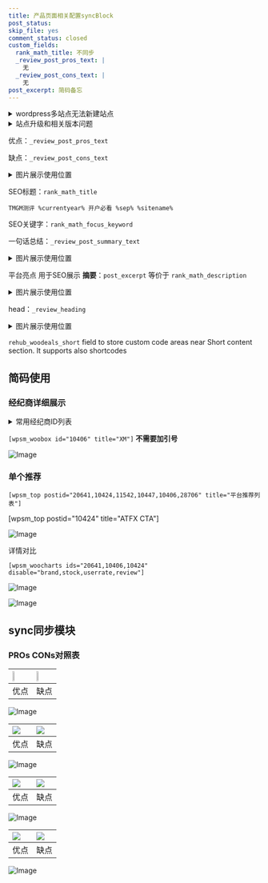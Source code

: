 ```yaml
---
title: 产品页面相关配置syncBlock
post_status: 
skip_file: yes
comment_status: closed
custom_fields:
  rank_math_title: 不同步
  _review_post_pros_text: |
    无
  _review_post_cons_text: |
    无
post_excerpt: 简码备忘
---
```

<details><summary>wordpress多站点无法新建站点</summary>

<li>和报错需要清理cookies一样的原因</li>
<li>wp-config.php里面<code>define( 'SUBDOMAIN_INSTALL', false );//子域名安装</code></li>
<li>新建子站点是用<code>define( 'SUBDOMAIN_INSTALL', true);//子域名安装</code> 完成以后，改成<code>false</code></li>
</details>

<details><summary>站点升级和相关版本问题</summary>

<p>wordpress：5.9.9
woocommerce：7.5.1
出现问题的地方：主题选项里面>><strong>Product layout >>compact style</strong></p>
<p>如何出现没有用过的字段 导致无法保存。先导出配置 然后进行修改，后面再次恢复即可。</p>
<p>出现部分字段无法显示时，需要返回默认布局后，对产品进行保存就好了。</p>
<p></p>
</details>

优点：`_review_post_pros_text`

缺点：`_review_post_cons_text`

<details><summary>图片展示使用位置</summary>

<img src="https://prod-files-secure.s3.us-west-2.amazonaws.com/39ed1227-6d7d-4570-be36-9ccd4a2c4241/f51d3d83-55d4-4bdf-9604-f37ec77ab556/Untitled.png?X-Amz-Algorithm=AWS4-HMAC-SHA256&X-Amz-Content-Sha256=UNSIGNED-PAYLOAD&X-Amz-Credential=ASIAZI2LB466WPKYHEOQ%2F20250522%2Fus-west-2%2Fs3%2Faws4_request&X-Amz-Date=20250522T105517Z&X-Amz-Expires=3600&X-Amz-Security-Token=IQoJb3JpZ2luX2VjEBsaCXVzLXdlc3QtMiJHMEUCIF9JKn%2Bsnqu2t%2FNBktSP%2BdXOsdzn%2FAWSrH6ACa34Ry5uAiEAo3v6xbpM%2BVeyiHHf8E9SnbNlLnr0BJDyC7uHc8tPfroqiAQI1P%2F%2F%2F%2F%2F%2F%2F%2F%2F%2FARAAGgw2Mzc0MjMxODM4MDUiDOAxclQ7b71O2jchrSrcA7z4UH1Rdcwog%2FhHC%2F6fUm4YSV7NgLFP9YKtI%2BHOT3lO7ofCp8sq%2BgrwjyueQ4XkjJzVWmuB%2BXyuWBMXfkIWDpH2UXv7wcNU9cHEt5D73Q%2FPBPgmX%2FhorNQBSLeZp42AyWFJQgSzj51MX5gH6DfZFXQ8Lup%2BB5cR5AHAVgfIhXa1bYuNEPRurE%2FLEN8%2Fia%2FsvNrrVEXE%2B3duYkmH0Y6mDLHURcAfJduMgjeQOianPKa0Rws0%2B5PWult%2BkxuSIqzeLy9LZDIR29BJRXGV4%2FXOczSivKNTcAFzc3LahicndNc8OZyanLH6IXUiFVMK3xWCaI%2FRy2jQEQxY10A7w9N8QqK3aAgeMSWLnjfgB5VWfUT8JOaCQnWFyzWGQ9p9UAotipzk%2FsgQ7sKPTOgjUTEmOofxjVjXnJkcnfXDoA9KbLFIr%2FvRrsIrIj%2F%2FH0RgO9%2Flqbyn8Zd1vyA%2FG0%2F3ZptxyAGHLuF8qtmUZI3MGr03qACHblbhpSPm5jgzAXMLBpx56VYlZF07ML6fPYN5ZCD7R1%2F6gAWf2mOgNhN66p3Qw32JmoNr7AxdmBdP0SsQzFLzvyxEJcIEId0mYA3Sg7QPfwH%2FAccPmlvz4kSGzuiLBORXCKWbIS743TVUCH6UMKj3u8EGOqUB1QmFELtBLUutirKbuRP5G4LKNyP%2F9Rdt7KL1hpKAmCvLMlWlsqajTNoxMrlLLUV%2Fm4Q7A3qPAJncGIPQ7JcqySWTjjzqabZUlAeWkdfetrQqAxgxahyUy3iK%2BgBUhSjYK1uk%2FG3T3UD9rSgqF8rK%2FaF5zpU1uPVcbC%2F4dawLDirejmTqO0hOTPjS6fN7JU%2F%2BWvp%2BPLLw7lTeg0ILZBYPT2QAbD69&X-Amz-Signature=96edefb1128d4aca81dbe1ce1cdedf38d8affb3e26a9b11f60eed9094f44cc33&X-Amz-SignedHeaders=host&x-id=GetObject" alt="Image">
</details>

SEO标题：`rank_math_title`

`TMGM测评 %currentyear% 开户必看 %sep% %sitename%`

SEO关键字：`rank_math_focus_keyword`

一句话总结：`_review_post_summary_text`

<details><summary>图片展示使用位置</summary>

<img src="https://prod-files-secure.s3.us-west-2.amazonaws.com/39ed1227-6d7d-4570-be36-9ccd4a2c4241/4b96a922-296c-4f4e-8630-d1c870cbce01/Untitled.png?X-Amz-Algorithm=AWS4-HMAC-SHA256&X-Amz-Content-Sha256=UNSIGNED-PAYLOAD&X-Amz-Credential=ASIAZI2LB4666KB4SA3V%2F20250522%2Fus-west-2%2Fs3%2Faws4_request&X-Amz-Date=20250522T105518Z&X-Amz-Expires=3600&X-Amz-Security-Token=IQoJb3JpZ2luX2VjEBsaCXVzLXdlc3QtMiJHMEUCIQDBVkZsGRH8xjv4s118m2hkiyXcmyY3ty7sIQPoKhr6wAIgFJ2tUGfamfxsyHdnp7DBbI1cToP15a8PYNpxpKcLrVQqiAQI0%2F%2F%2F%2F%2F%2F%2F%2F%2F%2F%2FARAAGgw2Mzc0MjMxODM4MDUiDEtvRRSIS1B2PAZ6pyrcA2Y6knLjyptfgLnGbfiGxn62X19TGeoYCQCtIyNAAUcYv4Tr2Yu1Gq8VRQDYYNJtPPoL7kSfZ%2FgRLke6YLNXDTBVKmsd43HVNfIVV6AaUKjmaheNbnh9Ca5DYCJ7IatvgY4I0o4lLdqEbzLcIcZcNMLxDh1KHXStQ3Dq4UgcmxTjQh00p8MSXLl%2B37R%2BCyhPohQVBDtVvvnbiLU%2F0otzyXmH7CnsVioU38HfDg%2FVk2XdqxD%2FRrGSfZWn8tYxTXw5B16Hs3YowDL2qwIvF%2B3%2BVoxrmyJ%2BQI5f53bsW6qsOugPYf%2FY%2Bzbm0al6jLhsJBqahgv1P%2BTUafU21DkCOp6C4Vbk7OMNmcgBWEuo1tM7ffSymDjGhPzN%2FO2z0wWTn4T4l5Wz%2BFF6Wg9adL8jmgjYEnOmqnfm0dQUxl0XUgjmk%2BHyTfh%2FfEbwT7vbQadxal8gGG6D7O8jFAZLFiR0HbRt%2BxCMdejKfaFRv88Fr8xfAakCxj3%2FNCFY7HmBGPMnunr8Ja%2F2H7ht7RtN6nBFqNkpFsQbj%2Frkn1NDAGV3IOisyQ9PRAOkD4P7%2FYzytuGkLoDSwsn%2BbsGlOnnM%2B3AKpxRBB8gOYqiWbLLvXBvCYvQACMxw1AKBnT7MFinmHdo%2FMLf3u8EGOqUB3AG3dzCvNmWTXsgRkmzZxHkouWoLc%2BVPpFWG3LZPcqLYLGKdGVRQJpuKWbYJu%2BWgJlG2E%2FlqjfKaZvzKzFgqg2beKi4lyULrA18R5ud6pGmiCp%2BoPlbMKR1EKp6bxORZv6ftGOTW2Ruu4P9y2B%2FIvZs4yYbQ87OKYVwGsBGmImrwsb8l7T8InrcI8f8dP4p6h1ncsedJcw97Db9y6dJ9KSipoh4w&X-Amz-Signature=4dab8e3dd79b9cda9bbe9bf50436047ea2142a8f4c4b2d48fc78dcf000c8cb94&X-Amz-SignedHeaders=host&x-id=GetObject" alt="Image">
</details>

平台亮点 用于SEO展示 **摘要**：`post_excerpt`  等价于 `rank_math_description`

<details><summary>图片展示使用位置</summary>

<img src="https://prod-files-secure.s3.us-west-2.amazonaws.com/39ed1227-6d7d-4570-be36-9ccd4a2c4241/1ee11f63-b60a-4dfe-a7a7-d58ff23b5d88/Untitled.png?X-Amz-Algorithm=AWS4-HMAC-SHA256&X-Amz-Content-Sha256=UNSIGNED-PAYLOAD&X-Amz-Credential=ASIAZI2LB466WHJ6X35C%2F20250522%2Fus-west-2%2Fs3%2Faws4_request&X-Amz-Date=20250522T105520Z&X-Amz-Expires=3600&X-Amz-Security-Token=IQoJb3JpZ2luX2VjEBsaCXVzLXdlc3QtMiJGMEQCIFddwtfL4rolFXPQ%2FnTiDF1p22rtXKjLbcnMxxghFEEGAiB62ZDAVwlZ8xkqZ%2BA07vIdRTuYCdfjnWHof58UUBowQiqIBAjU%2F%2F%2F%2F%2F%2F%2F%2F%2F%2F8BEAAaDDYzNzQyMzE4MzgwNSIM6W6LQHXUOE8EA5gvKtwDiC6rrE8i9bxSIztD2qYDvtEjPq9H07peUcj7hV76ykEkNc4V12gp7AQ%2FZ892%2BpVJUR4vflcp%2ByKSjPen74NTUhqQLJAtJ3lO5Y2yAF0O885mvfdlm758bAHObvldhsYzm53dXyQC8HbV%2FpUYBfFXohuE2mReRca6QLMhnY0%2BmjIvEMYYSt8l2d%2B0P198p0hkbsAxxPqZjarYVSUR%2BmPgIZLXgs%2FqVpg5a2gSR0URUwt3bM8E7NoyDEFgEIjKLzG1%2FCszcAASpyDGd%2BhO%2BgBoqtgxMmw6bWuk6MnqwilETuchE9B18pxzcPKMZfSHUPaqekUAUPfSGJ0cnXjNH52lyQ78tvPu9G0JU0tq%2BNubCwLYO5xPtQphbqaMZOXTQQjzh6gvMsu%2Bjzgpe4DYHD4AhhlsR0zSlzH6ngDoTqHp%2B2IaWeYxwp6nx7lgxzcJdJvzcWs7jysGDsaCdQicBOcRL7OE5BZVR7tKBf%2FY9k9ily0TiyIVMNQl0B4tdVhq8o4CbqrXTxzPKJqxYgrLk%2FnYXbjiR5i%2Bhh%2FbAYStGODK7vcwQzHXb0yOIctm%2F%2FWsmzVDgdENRL66QRGZwjq%2FbQolfTDWPYxdDmbKazwoN66NV5GO5icWh1rvC3QqGIkwt%2Fe7wQY6pgFVurRyMOVZOEjCiLmFhSysKtHaJOdbu5erUhCN8tlV9eB13t%2BZAfoMeQlBg6e8TWBosdX5Mbh6o8YUwo5GwsjO7E0l%2B8VTfoG2U9FFWs%2FpYYafhs9%2FhWqRS1EhKkEr2XgME0lRawuUSfs6jsgmmXr%2Bx7HvgOmjowEQHV2an3utybweLurgzvORC%2FTg9DBALehj5ZRNc7LDylR%2BN7yFc%2FtQF07pymxm&X-Amz-Signature=6c79a8c2e18b8a421b4f575d53e011b1906a7b013499350f42dcaf83b526f514&X-Amz-SignedHeaders=host&x-id=GetObject" alt="Image">
<img src="https://prod-files-secure.s3.us-west-2.amazonaws.com/39ed1227-6d7d-4570-be36-9ccd4a2c4241/ad4118b5-78d8-4fbe-801e-3b29b5d99c01/Untitled.png?X-Amz-Algorithm=AWS4-HMAC-SHA256&X-Amz-Content-Sha256=UNSIGNED-PAYLOAD&X-Amz-Credential=ASIAZI2LB466WHJ6X35C%2F20250522%2Fus-west-2%2Fs3%2Faws4_request&X-Amz-Date=20250522T105520Z&X-Amz-Expires=3600&X-Amz-Security-Token=IQoJb3JpZ2luX2VjEBsaCXVzLXdlc3QtMiJGMEQCIFddwtfL4rolFXPQ%2FnTiDF1p22rtXKjLbcnMxxghFEEGAiB62ZDAVwlZ8xkqZ%2BA07vIdRTuYCdfjnWHof58UUBowQiqIBAjU%2F%2F%2F%2F%2F%2F%2F%2F%2F%2F8BEAAaDDYzNzQyMzE4MzgwNSIM6W6LQHXUOE8EA5gvKtwDiC6rrE8i9bxSIztD2qYDvtEjPq9H07peUcj7hV76ykEkNc4V12gp7AQ%2FZ892%2BpVJUR4vflcp%2ByKSjPen74NTUhqQLJAtJ3lO5Y2yAF0O885mvfdlm758bAHObvldhsYzm53dXyQC8HbV%2FpUYBfFXohuE2mReRca6QLMhnY0%2BmjIvEMYYSt8l2d%2B0P198p0hkbsAxxPqZjarYVSUR%2BmPgIZLXgs%2FqVpg5a2gSR0URUwt3bM8E7NoyDEFgEIjKLzG1%2FCszcAASpyDGd%2BhO%2BgBoqtgxMmw6bWuk6MnqwilETuchE9B18pxzcPKMZfSHUPaqekUAUPfSGJ0cnXjNH52lyQ78tvPu9G0JU0tq%2BNubCwLYO5xPtQphbqaMZOXTQQjzh6gvMsu%2Bjzgpe4DYHD4AhhlsR0zSlzH6ngDoTqHp%2B2IaWeYxwp6nx7lgxzcJdJvzcWs7jysGDsaCdQicBOcRL7OE5BZVR7tKBf%2FY9k9ily0TiyIVMNQl0B4tdVhq8o4CbqrXTxzPKJqxYgrLk%2FnYXbjiR5i%2Bhh%2FbAYStGODK7vcwQzHXb0yOIctm%2F%2FWsmzVDgdENRL66QRGZwjq%2FbQolfTDWPYxdDmbKazwoN66NV5GO5icWh1rvC3QqGIkwt%2Fe7wQY6pgFVurRyMOVZOEjCiLmFhSysKtHaJOdbu5erUhCN8tlV9eB13t%2BZAfoMeQlBg6e8TWBosdX5Mbh6o8YUwo5GwsjO7E0l%2B8VTfoG2U9FFWs%2FpYYafhs9%2FhWqRS1EhKkEr2XgME0lRawuUSfs6jsgmmXr%2Bx7HvgOmjowEQHV2an3utybweLurgzvORC%2FTg9DBALehj5ZRNc7LDylR%2BN7yFc%2FtQF07pymxm&X-Amz-Signature=ae9b10589b161c29edbcce3858105bb53f75b349f7cae7c1339978f357fa7cb5&X-Amz-SignedHeaders=host&x-id=GetObject" alt="Image">
<img src="https://prod-files-secure.s3.us-west-2.amazonaws.com/39ed1227-6d7d-4570-be36-9ccd4a2c4241/a38cf7c9-a79c-4b64-9e94-13589fe0758b/Untitled.png?X-Amz-Algorithm=AWS4-HMAC-SHA256&X-Amz-Content-Sha256=UNSIGNED-PAYLOAD&X-Amz-Credential=ASIAZI2LB466WHJ6X35C%2F20250522%2Fus-west-2%2Fs3%2Faws4_request&X-Amz-Date=20250522T105520Z&X-Amz-Expires=3600&X-Amz-Security-Token=IQoJb3JpZ2luX2VjEBsaCXVzLXdlc3QtMiJGMEQCIFddwtfL4rolFXPQ%2FnTiDF1p22rtXKjLbcnMxxghFEEGAiB62ZDAVwlZ8xkqZ%2BA07vIdRTuYCdfjnWHof58UUBowQiqIBAjU%2F%2F%2F%2F%2F%2F%2F%2F%2F%2F8BEAAaDDYzNzQyMzE4MzgwNSIM6W6LQHXUOE8EA5gvKtwDiC6rrE8i9bxSIztD2qYDvtEjPq9H07peUcj7hV76ykEkNc4V12gp7AQ%2FZ892%2BpVJUR4vflcp%2ByKSjPen74NTUhqQLJAtJ3lO5Y2yAF0O885mvfdlm758bAHObvldhsYzm53dXyQC8HbV%2FpUYBfFXohuE2mReRca6QLMhnY0%2BmjIvEMYYSt8l2d%2B0P198p0hkbsAxxPqZjarYVSUR%2BmPgIZLXgs%2FqVpg5a2gSR0URUwt3bM8E7NoyDEFgEIjKLzG1%2FCszcAASpyDGd%2BhO%2BgBoqtgxMmw6bWuk6MnqwilETuchE9B18pxzcPKMZfSHUPaqekUAUPfSGJ0cnXjNH52lyQ78tvPu9G0JU0tq%2BNubCwLYO5xPtQphbqaMZOXTQQjzh6gvMsu%2Bjzgpe4DYHD4AhhlsR0zSlzH6ngDoTqHp%2B2IaWeYxwp6nx7lgxzcJdJvzcWs7jysGDsaCdQicBOcRL7OE5BZVR7tKBf%2FY9k9ily0TiyIVMNQl0B4tdVhq8o4CbqrXTxzPKJqxYgrLk%2FnYXbjiR5i%2Bhh%2FbAYStGODK7vcwQzHXb0yOIctm%2F%2FWsmzVDgdENRL66QRGZwjq%2FbQolfTDWPYxdDmbKazwoN66NV5GO5icWh1rvC3QqGIkwt%2Fe7wQY6pgFVurRyMOVZOEjCiLmFhSysKtHaJOdbu5erUhCN8tlV9eB13t%2BZAfoMeQlBg6e8TWBosdX5Mbh6o8YUwo5GwsjO7E0l%2B8VTfoG2U9FFWs%2FpYYafhs9%2FhWqRS1EhKkEr2XgME0lRawuUSfs6jsgmmXr%2Bx7HvgOmjowEQHV2an3utybweLurgzvORC%2FTg9DBALehj5ZRNc7LDylR%2BN7yFc%2FtQF07pymxm&X-Amz-Signature=984c9bf092a623289ab61d11328f07736f3bdfd2a5387b7f6293b2b7a7a7ea34&X-Amz-SignedHeaders=host&x-id=GetObject" alt="Image">
<img src="https://prod-files-secure.s3.us-west-2.amazonaws.com/39ed1227-6d7d-4570-be36-9ccd4a2c4241/7da6fc1e-d2ac-42ae-8c75-cb5749aa18f6/Untitled.png?X-Amz-Algorithm=AWS4-HMAC-SHA256&X-Amz-Content-Sha256=UNSIGNED-PAYLOAD&X-Amz-Credential=ASIAZI2LB466WHJ6X35C%2F20250522%2Fus-west-2%2Fs3%2Faws4_request&X-Amz-Date=20250522T105520Z&X-Amz-Expires=3600&X-Amz-Security-Token=IQoJb3JpZ2luX2VjEBsaCXVzLXdlc3QtMiJGMEQCIFddwtfL4rolFXPQ%2FnTiDF1p22rtXKjLbcnMxxghFEEGAiB62ZDAVwlZ8xkqZ%2BA07vIdRTuYCdfjnWHof58UUBowQiqIBAjU%2F%2F%2F%2F%2F%2F%2F%2F%2F%2F8BEAAaDDYzNzQyMzE4MzgwNSIM6W6LQHXUOE8EA5gvKtwDiC6rrE8i9bxSIztD2qYDvtEjPq9H07peUcj7hV76ykEkNc4V12gp7AQ%2FZ892%2BpVJUR4vflcp%2ByKSjPen74NTUhqQLJAtJ3lO5Y2yAF0O885mvfdlm758bAHObvldhsYzm53dXyQC8HbV%2FpUYBfFXohuE2mReRca6QLMhnY0%2BmjIvEMYYSt8l2d%2B0P198p0hkbsAxxPqZjarYVSUR%2BmPgIZLXgs%2FqVpg5a2gSR0URUwt3bM8E7NoyDEFgEIjKLzG1%2FCszcAASpyDGd%2BhO%2BgBoqtgxMmw6bWuk6MnqwilETuchE9B18pxzcPKMZfSHUPaqekUAUPfSGJ0cnXjNH52lyQ78tvPu9G0JU0tq%2BNubCwLYO5xPtQphbqaMZOXTQQjzh6gvMsu%2Bjzgpe4DYHD4AhhlsR0zSlzH6ngDoTqHp%2B2IaWeYxwp6nx7lgxzcJdJvzcWs7jysGDsaCdQicBOcRL7OE5BZVR7tKBf%2FY9k9ily0TiyIVMNQl0B4tdVhq8o4CbqrXTxzPKJqxYgrLk%2FnYXbjiR5i%2Bhh%2FbAYStGODK7vcwQzHXb0yOIctm%2F%2FWsmzVDgdENRL66QRGZwjq%2FbQolfTDWPYxdDmbKazwoN66NV5GO5icWh1rvC3QqGIkwt%2Fe7wQY6pgFVurRyMOVZOEjCiLmFhSysKtHaJOdbu5erUhCN8tlV9eB13t%2BZAfoMeQlBg6e8TWBosdX5Mbh6o8YUwo5GwsjO7E0l%2B8VTfoG2U9FFWs%2FpYYafhs9%2FhWqRS1EhKkEr2XgME0lRawuUSfs6jsgmmXr%2Bx7HvgOmjowEQHV2an3utybweLurgzvORC%2FTg9DBALehj5ZRNc7LDylR%2BN7yFc%2FtQF07pymxm&X-Amz-Signature=45fa7c2336aa372b56a6d41164861dd971c4a2089fa40ad88e3b9eed6d29aff5&X-Amz-SignedHeaders=host&x-id=GetObject" alt="Image">
<img src="https://prod-files-secure.s3.us-west-2.amazonaws.com/39ed1227-6d7d-4570-be36-9ccd4a2c4241/7e97f40a-eaee-47f5-b2f9-475f96808fa7/Untitled.png?X-Amz-Algorithm=AWS4-HMAC-SHA256&X-Amz-Content-Sha256=UNSIGNED-PAYLOAD&X-Amz-Credential=ASIAZI2LB466WHJ6X35C%2F20250522%2Fus-west-2%2Fs3%2Faws4_request&X-Amz-Date=20250522T105520Z&X-Amz-Expires=3600&X-Amz-Security-Token=IQoJb3JpZ2luX2VjEBsaCXVzLXdlc3QtMiJGMEQCIFddwtfL4rolFXPQ%2FnTiDF1p22rtXKjLbcnMxxghFEEGAiB62ZDAVwlZ8xkqZ%2BA07vIdRTuYCdfjnWHof58UUBowQiqIBAjU%2F%2F%2F%2F%2F%2F%2F%2F%2F%2F8BEAAaDDYzNzQyMzE4MzgwNSIM6W6LQHXUOE8EA5gvKtwDiC6rrE8i9bxSIztD2qYDvtEjPq9H07peUcj7hV76ykEkNc4V12gp7AQ%2FZ892%2BpVJUR4vflcp%2ByKSjPen74NTUhqQLJAtJ3lO5Y2yAF0O885mvfdlm758bAHObvldhsYzm53dXyQC8HbV%2FpUYBfFXohuE2mReRca6QLMhnY0%2BmjIvEMYYSt8l2d%2B0P198p0hkbsAxxPqZjarYVSUR%2BmPgIZLXgs%2FqVpg5a2gSR0URUwt3bM8E7NoyDEFgEIjKLzG1%2FCszcAASpyDGd%2BhO%2BgBoqtgxMmw6bWuk6MnqwilETuchE9B18pxzcPKMZfSHUPaqekUAUPfSGJ0cnXjNH52lyQ78tvPu9G0JU0tq%2BNubCwLYO5xPtQphbqaMZOXTQQjzh6gvMsu%2Bjzgpe4DYHD4AhhlsR0zSlzH6ngDoTqHp%2B2IaWeYxwp6nx7lgxzcJdJvzcWs7jysGDsaCdQicBOcRL7OE5BZVR7tKBf%2FY9k9ily0TiyIVMNQl0B4tdVhq8o4CbqrXTxzPKJqxYgrLk%2FnYXbjiR5i%2Bhh%2FbAYStGODK7vcwQzHXb0yOIctm%2F%2FWsmzVDgdENRL66QRGZwjq%2FbQolfTDWPYxdDmbKazwoN66NV5GO5icWh1rvC3QqGIkwt%2Fe7wQY6pgFVurRyMOVZOEjCiLmFhSysKtHaJOdbu5erUhCN8tlV9eB13t%2BZAfoMeQlBg6e8TWBosdX5Mbh6o8YUwo5GwsjO7E0l%2B8VTfoG2U9FFWs%2FpYYafhs9%2FhWqRS1EhKkEr2XgME0lRawuUSfs6jsgmmXr%2Bx7HvgOmjowEQHV2an3utybweLurgzvORC%2FTg9DBALehj5ZRNc7LDylR%2BN7yFc%2FtQF07pymxm&X-Amz-Signature=748664173d95619fd9f0866346812bafdaf6f483b15d763f264fb17c6ebb3f0b&X-Amz-SignedHeaders=host&x-id=GetObject" alt="Image">
</details>

head：`_review_heading`

<details><summary>图片展示使用位置</summary>

<img src="https://prod-files-secure.s3.us-west-2.amazonaws.com/39ed1227-6d7d-4570-be36-9ccd4a2c4241/3a4650ad-9887-415c-889a-edd51fa54f27/Untitled.png?X-Amz-Algorithm=AWS4-HMAC-SHA256&X-Amz-Content-Sha256=UNSIGNED-PAYLOAD&X-Amz-Credential=ASIAZI2LB466XEVYSEI5%2F20250522%2Fus-west-2%2Fs3%2Faws4_request&X-Amz-Date=20250522T105520Z&X-Amz-Expires=3600&X-Amz-Security-Token=IQoJb3JpZ2luX2VjEBsaCXVzLXdlc3QtMiJIMEYCIQCtId1iLV9zedtZFKwvWqwX6dcWcurkLChBFnv%2BIe2WBQIhAMz9ClVIMgeyVhQO9XkdgB8D2h%2BkoBqfA2wImeyYFXuLKogECNT%2F%2F%2F%2F%2F%2F%2F%2F%2F%2FwEQABoMNjM3NDIzMTgzODA1IgxZac5mXMy8PXBBVCcq3APQrtjkB5Q%2Fd78%2Fc7QY0GiqDiGcRNAAhR1xPPkEjsWoPSczyPGbTezsHp7g8IlZTWkIK6XiwAw2cOxUxSfSV0zTZj3BVyVPFBwi3OmkF1lESgr3BALrwwB%2FBKxwQOqUo58fbsZOfnaBcGf8yJA1SyDNB2lgleA%2BdFOXqte51%2FwZ8KTYrtTER%2BpbBK2%2BFAJTvvvzIfCNsH9UeLjTWM8CIznCGJRH%2FmsuQormoZojmgJ3BO59qg1gZfbOlPZFP1WqrSfdY8ueV2s7wkCgo3PSLtjMnMt%2BZ76Fu6X2T%2FvdudhVyx%2BnGtL4u%2BqsLlcRce815AoJS6dAPAaJwiC4Oyz%2BIME9gfVADjEH7ethB1Rw%2FWLvpnYf6SbMnuXZwTLtu33DtLX%2BUWYO11S3dDW9oD3%2FvRVve2o9RiPtRek%2FQt3qFKKtHvCpPortBzLIsaL6Pra%2BwSwVI2GSY78eHudQSFHd9Ei1icrIlfS20eq046H9PA%2FgH8UMQPpi5DfT8OdE1pPEy5QPz5JdBLqkDsjfGL%2BihGNSqLtjOKoY0LN85jCCMu9%2BR2iAvypNxHkrkLwgaeIa6nx3AXaG%2Ff%2Ffw8vj2KN9YHsCQjW9Wt3MjLw%2F9lS7qLvstlwFsKWA5kuQxBXHxDCe97vBBjqkAbw6iVm6q6iJhrAQlGg3sPxtyOdMIYvX0EIWPujFCi8lketbulgqRxu9yHByjvSGuc3xkY12hbD%2FvJsC9p37Rsj240l3PZ47oKbkvEADx3cAQCNi6OZKShoa6ONUYGAJyfIF7exgJ0XKVBULtFSdtN5Rgm87dLLBdZRKMmOXmH2WVDNZOkOB9UlNbBdJLoGgkbv1JXr1%2BhejkrRvzPVgNSlbei43&X-Amz-Signature=018295147b8141ec368055e2748dc21207246872e9dbb4820753639cc94f6cd4&X-Amz-SignedHeaders=host&x-id=GetObject" alt="Image">
</details>

`rehub_woodeals_short`	field to store custom code areas near Short content section. It supports also shortcodes



## 简码使用

### 经纪商详细展示

<details><summary>常用经纪商ID列表</summary>

<pre><code class="php">嘉盛 ===> 20641  [wpsm_woobox id="20641" title="嘉盛"]
易信easymarkets ===> 11542  [wpsm_woobox id="11542" title="易信easymarkets"]
ATFX外汇 ===> 10424  [wpsm_woobox id="10424" title="ATFX"]
XM ===> 10406  [wpsm_woobox id="10406" title="XM"]
TMGM ===> 29622  [wpsm_woobox id="29622" title="TMGM"]
HYCM ===> 10447  [wpsm_woobox id="10447" title="HYCM"]
fpmarkets澳福外汇 ===> 20639  [wpsm_woobox id="20639" title="fpmarkets澳福外汇"]</code></pre>
</details>

`[wpsm_woobox id="10406" title="XM"]` **不需要加引号**

![Image](https://prod-files-secure.s3.us-west-2.amazonaws.com/39ed1227-6d7d-4570-be36-9ccd4a2c4241/4f898f9d-0fa7-4e43-acd3-ac6bc7be575a/Untitled.png?X-Amz-Algorithm=AWS4-HMAC-SHA256&X-Amz-Content-Sha256=UNSIGNED-PAYLOAD&X-Amz-Credential=ASIAZI2LB4666YWBFVMU%2F20250522%2Fus-west-2%2Fs3%2Faws4_request&X-Amz-Date=20250522T105515Z&X-Amz-Expires=3600&X-Amz-Security-Token=IQoJb3JpZ2luX2VjEBsaCXVzLXdlc3QtMiJGMEQCIHXLwDB9dqaRk5hO1wbpdiUjbQw5OJMyoY%2FPZkS8F4I9AiAmDOIc609M8uaXdUz1tEcET7fvEo2s4Ih%2BFPaNGMlDliqIBAjU%2F%2F%2F%2F%2F%2F%2F%2F%2F%2F8BEAAaDDYzNzQyMzE4MzgwNSIMMW0T8Npkv%2BwGu%2BXHKtwD3Dl9ya%2BOAmmCwI8yPgX2KUJzh%2FBJpp7RdHGgr8B5ZMVxq2Lt00fNaS4ZPByx5vcROoTBCiRxjoWGLnjfQRTKAZwb8tg69bUQUW8%2Bi7x%2FfVuqbsLQnf6qX7HsLKE%2BoULnAusRNCYYCVO0c8J2mcMgpVQmGINXDltvrm7eQgy1Ou%2BcK7pNbdZXP6giY1aSazdgOYTf73ZCKBAZjKclznIOn0iGwm4FdYmUgwu75U28L%2BWT3sER4s5H6IWPHOsoAX%2BybE6MWV7L2%2Ft57Ygr%2Bm91xvmWjTTAQZUjo8uEI3XctsaDWmoB2ZVq8wt5yUzQshdM2EfCB5qQPY8miwuJeW%2Bih7kiAhDluJ%2BaLxByz2fMZ0hVebhoJUgnyQWwd1uHFkmVB0gZyngeGfVAR9A28fAzhUaf%2FxaIPYVc%2B2s3G2BasBHJ0FyxKoXZdQ9G5WmrACew8e66%2Bezt3CCx2BfTFnmTsyOPN3GBXogBb70M9dJt5F%2B9pSVX0z9KMASd77d1NQ2FOo93c8mtKFwA1wRTtPUxrOVtLswhbjRXV2A1wzaT9EAzYORJFYWcEYbE7h%2BkTKGE7UWhUBWMR464vkmOMiHTgQNe5KPr86PMnNA9yq8%2FhpxVuyMdzMBTz2nt0egwo%2Fe7wQY6pgHKHx83jn15gn0DkblJObI%2BftOtC%2FJmM9okm%2FR7kE%2Fm2sdCWVMYGIIvv9j6%2BRqNs1wFbgMaGMrsleQgqWJclV1sKIrltU3ZsXbUyFPeXs1W30lpIEsMrkQy4aToFZCydECvr52dsldwJbtDFJq3B5LH97SnWArV3Tny8mQ7qcAMkCPa0kVYY6Sw2hq1VGMboaG%2B%2FVNe%2BZFy6fVcCBUdXFdHRypZPqs9&X-Amz-Signature=c872721a2d3b8bfbbba2767b091c7ec110e993b104b27695930071faae595c2d&X-Amz-SignedHeaders=host&x-id=GetObject)

### 单个推荐
`[wpsm_top postid="20641,10424,11542,10447,10406,28706" title="平台推荐列表"]`

[wpsm_top postid="10424" title="ATFX CTA"]

![Image](https://prod-files-secure.s3.us-west-2.amazonaws.com/39ed1227-6d7d-4570-be36-9ccd4a2c4241/5ac620dc-51a8-48b6-b55d-91f47299193c/Untitled.png?X-Amz-Algorithm=AWS4-HMAC-SHA256&X-Amz-Content-Sha256=UNSIGNED-PAYLOAD&X-Amz-Credential=ASIAZI2LB4666YWBFVMU%2F20250522%2Fus-west-2%2Fs3%2Faws4_request&X-Amz-Date=20250522T105515Z&X-Amz-Expires=3600&X-Amz-Security-Token=IQoJb3JpZ2luX2VjEBsaCXVzLXdlc3QtMiJGMEQCIHXLwDB9dqaRk5hO1wbpdiUjbQw5OJMyoY%2FPZkS8F4I9AiAmDOIc609M8uaXdUz1tEcET7fvEo2s4Ih%2BFPaNGMlDliqIBAjU%2F%2F%2F%2F%2F%2F%2F%2F%2F%2F8BEAAaDDYzNzQyMzE4MzgwNSIMMW0T8Npkv%2BwGu%2BXHKtwD3Dl9ya%2BOAmmCwI8yPgX2KUJzh%2FBJpp7RdHGgr8B5ZMVxq2Lt00fNaS4ZPByx5vcROoTBCiRxjoWGLnjfQRTKAZwb8tg69bUQUW8%2Bi7x%2FfVuqbsLQnf6qX7HsLKE%2BoULnAusRNCYYCVO0c8J2mcMgpVQmGINXDltvrm7eQgy1Ou%2BcK7pNbdZXP6giY1aSazdgOYTf73ZCKBAZjKclznIOn0iGwm4FdYmUgwu75U28L%2BWT3sER4s5H6IWPHOsoAX%2BybE6MWV7L2%2Ft57Ygr%2Bm91xvmWjTTAQZUjo8uEI3XctsaDWmoB2ZVq8wt5yUzQshdM2EfCB5qQPY8miwuJeW%2Bih7kiAhDluJ%2BaLxByz2fMZ0hVebhoJUgnyQWwd1uHFkmVB0gZyngeGfVAR9A28fAzhUaf%2FxaIPYVc%2B2s3G2BasBHJ0FyxKoXZdQ9G5WmrACew8e66%2Bezt3CCx2BfTFnmTsyOPN3GBXogBb70M9dJt5F%2B9pSVX0z9KMASd77d1NQ2FOo93c8mtKFwA1wRTtPUxrOVtLswhbjRXV2A1wzaT9EAzYORJFYWcEYbE7h%2BkTKGE7UWhUBWMR464vkmOMiHTgQNe5KPr86PMnNA9yq8%2FhpxVuyMdzMBTz2nt0egwo%2Fe7wQY6pgHKHx83jn15gn0DkblJObI%2BftOtC%2FJmM9okm%2FR7kE%2Fm2sdCWVMYGIIvv9j6%2BRqNs1wFbgMaGMrsleQgqWJclV1sKIrltU3ZsXbUyFPeXs1W30lpIEsMrkQy4aToFZCydECvr52dsldwJbtDFJq3B5LH97SnWArV3Tny8mQ7qcAMkCPa0kVYY6Sw2hq1VGMboaG%2B%2FVNe%2BZFy6fVcCBUdXFdHRypZPqs9&X-Amz-Signature=2f26d39c0ab47aaec6bff3efaeb18de0fa1919d2b7b09cbe0dc6caeea1cde542&X-Amz-SignedHeaders=host&x-id=GetObject)

详情对比

`[wpsm_woocharts ids="20641,10406,10424" disable="brand,stock,userrate,review"]`

![Image](https://prod-files-secure.s3.us-west-2.amazonaws.com/39ed1227-6d7d-4570-be36-9ccd4a2c4241/bf3ba45f-b9f3-4295-8aef-b4a495fd25f4/Untitled.png?X-Amz-Algorithm=AWS4-HMAC-SHA256&X-Amz-Content-Sha256=UNSIGNED-PAYLOAD&X-Amz-Credential=ASIAZI2LB4666YWBFVMU%2F20250522%2Fus-west-2%2Fs3%2Faws4_request&X-Amz-Date=20250522T105515Z&X-Amz-Expires=3600&X-Amz-Security-Token=IQoJb3JpZ2luX2VjEBsaCXVzLXdlc3QtMiJGMEQCIHXLwDB9dqaRk5hO1wbpdiUjbQw5OJMyoY%2FPZkS8F4I9AiAmDOIc609M8uaXdUz1tEcET7fvEo2s4Ih%2BFPaNGMlDliqIBAjU%2F%2F%2F%2F%2F%2F%2F%2F%2F%2F8BEAAaDDYzNzQyMzE4MzgwNSIMMW0T8Npkv%2BwGu%2BXHKtwD3Dl9ya%2BOAmmCwI8yPgX2KUJzh%2FBJpp7RdHGgr8B5ZMVxq2Lt00fNaS4ZPByx5vcROoTBCiRxjoWGLnjfQRTKAZwb8tg69bUQUW8%2Bi7x%2FfVuqbsLQnf6qX7HsLKE%2BoULnAusRNCYYCVO0c8J2mcMgpVQmGINXDltvrm7eQgy1Ou%2BcK7pNbdZXP6giY1aSazdgOYTf73ZCKBAZjKclznIOn0iGwm4FdYmUgwu75U28L%2BWT3sER4s5H6IWPHOsoAX%2BybE6MWV7L2%2Ft57Ygr%2Bm91xvmWjTTAQZUjo8uEI3XctsaDWmoB2ZVq8wt5yUzQshdM2EfCB5qQPY8miwuJeW%2Bih7kiAhDluJ%2BaLxByz2fMZ0hVebhoJUgnyQWwd1uHFkmVB0gZyngeGfVAR9A28fAzhUaf%2FxaIPYVc%2B2s3G2BasBHJ0FyxKoXZdQ9G5WmrACew8e66%2Bezt3CCx2BfTFnmTsyOPN3GBXogBb70M9dJt5F%2B9pSVX0z9KMASd77d1NQ2FOo93c8mtKFwA1wRTtPUxrOVtLswhbjRXV2A1wzaT9EAzYORJFYWcEYbE7h%2BkTKGE7UWhUBWMR464vkmOMiHTgQNe5KPr86PMnNA9yq8%2FhpxVuyMdzMBTz2nt0egwo%2Fe7wQY6pgHKHx83jn15gn0DkblJObI%2BftOtC%2FJmM9okm%2FR7kE%2Fm2sdCWVMYGIIvv9j6%2BRqNs1wFbgMaGMrsleQgqWJclV1sKIrltU3ZsXbUyFPeXs1W30lpIEsMrkQy4aToFZCydECvr52dsldwJbtDFJq3B5LH97SnWArV3Tny8mQ7qcAMkCPa0kVYY6Sw2hq1VGMboaG%2B%2FVNe%2BZFy6fVcCBUdXFdHRypZPqs9&X-Amz-Signature=fdfdbf9abfc54c818d61e1f72bc0cb78420eb10228f66603e9f0dd5d4080eecc&X-Amz-SignedHeaders=host&x-id=GetObject)

![Image](https://prod-files-secure.s3.us-west-2.amazonaws.com/39ed1227-6d7d-4570-be36-9ccd4a2c4241/30bc56ef-f383-4b48-9768-2ebc9e436ec0/Untitled.png?X-Amz-Algorithm=AWS4-HMAC-SHA256&X-Amz-Content-Sha256=UNSIGNED-PAYLOAD&X-Amz-Credential=ASIAZI2LB4666YWBFVMU%2F20250522%2Fus-west-2%2Fs3%2Faws4_request&X-Amz-Date=20250522T105515Z&X-Amz-Expires=3600&X-Amz-Security-Token=IQoJb3JpZ2luX2VjEBsaCXVzLXdlc3QtMiJGMEQCIHXLwDB9dqaRk5hO1wbpdiUjbQw5OJMyoY%2FPZkS8F4I9AiAmDOIc609M8uaXdUz1tEcET7fvEo2s4Ih%2BFPaNGMlDliqIBAjU%2F%2F%2F%2F%2F%2F%2F%2F%2F%2F8BEAAaDDYzNzQyMzE4MzgwNSIMMW0T8Npkv%2BwGu%2BXHKtwD3Dl9ya%2BOAmmCwI8yPgX2KUJzh%2FBJpp7RdHGgr8B5ZMVxq2Lt00fNaS4ZPByx5vcROoTBCiRxjoWGLnjfQRTKAZwb8tg69bUQUW8%2Bi7x%2FfVuqbsLQnf6qX7HsLKE%2BoULnAusRNCYYCVO0c8J2mcMgpVQmGINXDltvrm7eQgy1Ou%2BcK7pNbdZXP6giY1aSazdgOYTf73ZCKBAZjKclznIOn0iGwm4FdYmUgwu75U28L%2BWT3sER4s5H6IWPHOsoAX%2BybE6MWV7L2%2Ft57Ygr%2Bm91xvmWjTTAQZUjo8uEI3XctsaDWmoB2ZVq8wt5yUzQshdM2EfCB5qQPY8miwuJeW%2Bih7kiAhDluJ%2BaLxByz2fMZ0hVebhoJUgnyQWwd1uHFkmVB0gZyngeGfVAR9A28fAzhUaf%2FxaIPYVc%2B2s3G2BasBHJ0FyxKoXZdQ9G5WmrACew8e66%2Bezt3CCx2BfTFnmTsyOPN3GBXogBb70M9dJt5F%2B9pSVX0z9KMASd77d1NQ2FOo93c8mtKFwA1wRTtPUxrOVtLswhbjRXV2A1wzaT9EAzYORJFYWcEYbE7h%2BkTKGE7UWhUBWMR464vkmOMiHTgQNe5KPr86PMnNA9yq8%2FhpxVuyMdzMBTz2nt0egwo%2Fe7wQY6pgHKHx83jn15gn0DkblJObI%2BftOtC%2FJmM9okm%2FR7kE%2Fm2sdCWVMYGIIvv9j6%2BRqNs1wFbgMaGMrsleQgqWJclV1sKIrltU3ZsXbUyFPeXs1W30lpIEsMrkQy4aToFZCydECvr52dsldwJbtDFJq3B5LH97SnWArV3Tny8mQ7qcAMkCPa0kVYY6Sw2hq1VGMboaG%2B%2FVNe%2BZFy6fVcCBUdXFdHRypZPqs9&X-Amz-Signature=161a3b193471937f4a4ef72c26962f14a473596c667332f06ad09998435afa58&X-Amz-SignedHeaders=host&x-id=GetObject)

## sync同步模块

### PROs CONs对照表

| <img src="https://cdn.ifttt.fun/gh/jarlin8/OSS@main/icons/customize/pros.svg" height="auto" width="37.3%"> | <img src="https://cdn.ifttt.fun/gh/jarlin8/OSS@main/icons/customize/cons.svg" height="auto" width="28.8%"> |
| :--- | :--- |
| 优点 | 缺点 |

![Image](https://prod-files-secure.s3.us-west-2.amazonaws.com/39ed1227-6d7d-4570-be36-9ccd4a2c4241/8742b755-dfb5-4004-9a5f-d6e561664bd8/Untitled.png?X-Amz-Algorithm=AWS4-HMAC-SHA256&X-Amz-Content-Sha256=UNSIGNED-PAYLOAD&X-Amz-Credential=ASIAZI2LB4666YWBFVMU%2F20250522%2Fus-west-2%2Fs3%2Faws4_request&X-Amz-Date=20250522T105515Z&X-Amz-Expires=3600&X-Amz-Security-Token=IQoJb3JpZ2luX2VjEBsaCXVzLXdlc3QtMiJGMEQCIHXLwDB9dqaRk5hO1wbpdiUjbQw5OJMyoY%2FPZkS8F4I9AiAmDOIc609M8uaXdUz1tEcET7fvEo2s4Ih%2BFPaNGMlDliqIBAjU%2F%2F%2F%2F%2F%2F%2F%2F%2F%2F8BEAAaDDYzNzQyMzE4MzgwNSIMMW0T8Npkv%2BwGu%2BXHKtwD3Dl9ya%2BOAmmCwI8yPgX2KUJzh%2FBJpp7RdHGgr8B5ZMVxq2Lt00fNaS4ZPByx5vcROoTBCiRxjoWGLnjfQRTKAZwb8tg69bUQUW8%2Bi7x%2FfVuqbsLQnf6qX7HsLKE%2BoULnAusRNCYYCVO0c8J2mcMgpVQmGINXDltvrm7eQgy1Ou%2BcK7pNbdZXP6giY1aSazdgOYTf73ZCKBAZjKclznIOn0iGwm4FdYmUgwu75U28L%2BWT3sER4s5H6IWPHOsoAX%2BybE6MWV7L2%2Ft57Ygr%2Bm91xvmWjTTAQZUjo8uEI3XctsaDWmoB2ZVq8wt5yUzQshdM2EfCB5qQPY8miwuJeW%2Bih7kiAhDluJ%2BaLxByz2fMZ0hVebhoJUgnyQWwd1uHFkmVB0gZyngeGfVAR9A28fAzhUaf%2FxaIPYVc%2B2s3G2BasBHJ0FyxKoXZdQ9G5WmrACew8e66%2Bezt3CCx2BfTFnmTsyOPN3GBXogBb70M9dJt5F%2B9pSVX0z9KMASd77d1NQ2FOo93c8mtKFwA1wRTtPUxrOVtLswhbjRXV2A1wzaT9EAzYORJFYWcEYbE7h%2BkTKGE7UWhUBWMR464vkmOMiHTgQNe5KPr86PMnNA9yq8%2FhpxVuyMdzMBTz2nt0egwo%2Fe7wQY6pgHKHx83jn15gn0DkblJObI%2BftOtC%2FJmM9okm%2FR7kE%2Fm2sdCWVMYGIIvv9j6%2BRqNs1wFbgMaGMrsleQgqWJclV1sKIrltU3ZsXbUyFPeXs1W30lpIEsMrkQy4aToFZCydECvr52dsldwJbtDFJq3B5LH97SnWArV3Tny8mQ7qcAMkCPa0kVYY6Sw2hq1VGMboaG%2B%2FVNe%2BZFy6fVcCBUdXFdHRypZPqs9&X-Amz-Signature=7e2336c89f1795c5dcdde1c55f475878984bb11debf2c2b21d91f90eae0725de&X-Amz-SignedHeaders=host&x-id=GetObject)

| <img src="https://cdn.ifttt.fun/gh/jarlin8/OSS@main/icons/customize/pros1.svg" height="auto"> | <img src="https://cdn.ifttt.fun/gh/jarlin8/OSS@main/icons/customize/cons1.svg" height="auto"> |
| :--- | :--- |
| 优点 | 缺点 |

![Image](https://prod-files-secure.s3.us-west-2.amazonaws.com/39ed1227-6d7d-4570-be36-9ccd4a2c4241/806358f8-c9c4-4e17-bb35-c6c76a5397a5/Untitled.png?X-Amz-Algorithm=AWS4-HMAC-SHA256&X-Amz-Content-Sha256=UNSIGNED-PAYLOAD&X-Amz-Credential=ASIAZI2LB4666YWBFVMU%2F20250522%2Fus-west-2%2Fs3%2Faws4_request&X-Amz-Date=20250522T105515Z&X-Amz-Expires=3600&X-Amz-Security-Token=IQoJb3JpZ2luX2VjEBsaCXVzLXdlc3QtMiJGMEQCIHXLwDB9dqaRk5hO1wbpdiUjbQw5OJMyoY%2FPZkS8F4I9AiAmDOIc609M8uaXdUz1tEcET7fvEo2s4Ih%2BFPaNGMlDliqIBAjU%2F%2F%2F%2F%2F%2F%2F%2F%2F%2F8BEAAaDDYzNzQyMzE4MzgwNSIMMW0T8Npkv%2BwGu%2BXHKtwD3Dl9ya%2BOAmmCwI8yPgX2KUJzh%2FBJpp7RdHGgr8B5ZMVxq2Lt00fNaS4ZPByx5vcROoTBCiRxjoWGLnjfQRTKAZwb8tg69bUQUW8%2Bi7x%2FfVuqbsLQnf6qX7HsLKE%2BoULnAusRNCYYCVO0c8J2mcMgpVQmGINXDltvrm7eQgy1Ou%2BcK7pNbdZXP6giY1aSazdgOYTf73ZCKBAZjKclznIOn0iGwm4FdYmUgwu75U28L%2BWT3sER4s5H6IWPHOsoAX%2BybE6MWV7L2%2Ft57Ygr%2Bm91xvmWjTTAQZUjo8uEI3XctsaDWmoB2ZVq8wt5yUzQshdM2EfCB5qQPY8miwuJeW%2Bih7kiAhDluJ%2BaLxByz2fMZ0hVebhoJUgnyQWwd1uHFkmVB0gZyngeGfVAR9A28fAzhUaf%2FxaIPYVc%2B2s3G2BasBHJ0FyxKoXZdQ9G5WmrACew8e66%2Bezt3CCx2BfTFnmTsyOPN3GBXogBb70M9dJt5F%2B9pSVX0z9KMASd77d1NQ2FOo93c8mtKFwA1wRTtPUxrOVtLswhbjRXV2A1wzaT9EAzYORJFYWcEYbE7h%2BkTKGE7UWhUBWMR464vkmOMiHTgQNe5KPr86PMnNA9yq8%2FhpxVuyMdzMBTz2nt0egwo%2Fe7wQY6pgHKHx83jn15gn0DkblJObI%2BftOtC%2FJmM9okm%2FR7kE%2Fm2sdCWVMYGIIvv9j6%2BRqNs1wFbgMaGMrsleQgqWJclV1sKIrltU3ZsXbUyFPeXs1W30lpIEsMrkQy4aToFZCydECvr52dsldwJbtDFJq3B5LH97SnWArV3Tny8mQ7qcAMkCPa0kVYY6Sw2hq1VGMboaG%2B%2FVNe%2BZFy6fVcCBUdXFdHRypZPqs9&X-Amz-Signature=6cf32030268fc608747aaf440da17df0ae71bd8c68e337d9fff721a5623e4e73&X-Amz-SignedHeaders=host&x-id=GetObject)

| <img src="https://cdn.ifttt.fun/gh/jarlin8/OSS@main/icons/customize/pros2.svg" height="auto"> | <img src="https://cdn.ifttt.fun/gh/jarlin8/OSS@main/icons/customize/cons2.svg" height="auto"> |
| :--- | :--- |
| 优点 | 缺点 |

![Image](https://prod-files-secure.s3.us-west-2.amazonaws.com/39ed1227-6d7d-4570-be36-9ccd4a2c4241/a9245ec9-70dd-4005-b534-0d54315fc5f3/Untitled.png?X-Amz-Algorithm=AWS4-HMAC-SHA256&X-Amz-Content-Sha256=UNSIGNED-PAYLOAD&X-Amz-Credential=ASIAZI2LB4666YWBFVMU%2F20250522%2Fus-west-2%2Fs3%2Faws4_request&X-Amz-Date=20250522T105515Z&X-Amz-Expires=3600&X-Amz-Security-Token=IQoJb3JpZ2luX2VjEBsaCXVzLXdlc3QtMiJGMEQCIHXLwDB9dqaRk5hO1wbpdiUjbQw5OJMyoY%2FPZkS8F4I9AiAmDOIc609M8uaXdUz1tEcET7fvEo2s4Ih%2BFPaNGMlDliqIBAjU%2F%2F%2F%2F%2F%2F%2F%2F%2F%2F8BEAAaDDYzNzQyMzE4MzgwNSIMMW0T8Npkv%2BwGu%2BXHKtwD3Dl9ya%2BOAmmCwI8yPgX2KUJzh%2FBJpp7RdHGgr8B5ZMVxq2Lt00fNaS4ZPByx5vcROoTBCiRxjoWGLnjfQRTKAZwb8tg69bUQUW8%2Bi7x%2FfVuqbsLQnf6qX7HsLKE%2BoULnAusRNCYYCVO0c8J2mcMgpVQmGINXDltvrm7eQgy1Ou%2BcK7pNbdZXP6giY1aSazdgOYTf73ZCKBAZjKclznIOn0iGwm4FdYmUgwu75U28L%2BWT3sER4s5H6IWPHOsoAX%2BybE6MWV7L2%2Ft57Ygr%2Bm91xvmWjTTAQZUjo8uEI3XctsaDWmoB2ZVq8wt5yUzQshdM2EfCB5qQPY8miwuJeW%2Bih7kiAhDluJ%2BaLxByz2fMZ0hVebhoJUgnyQWwd1uHFkmVB0gZyngeGfVAR9A28fAzhUaf%2FxaIPYVc%2B2s3G2BasBHJ0FyxKoXZdQ9G5WmrACew8e66%2Bezt3CCx2BfTFnmTsyOPN3GBXogBb70M9dJt5F%2B9pSVX0z9KMASd77d1NQ2FOo93c8mtKFwA1wRTtPUxrOVtLswhbjRXV2A1wzaT9EAzYORJFYWcEYbE7h%2BkTKGE7UWhUBWMR464vkmOMiHTgQNe5KPr86PMnNA9yq8%2FhpxVuyMdzMBTz2nt0egwo%2Fe7wQY6pgHKHx83jn15gn0DkblJObI%2BftOtC%2FJmM9okm%2FR7kE%2Fm2sdCWVMYGIIvv9j6%2BRqNs1wFbgMaGMrsleQgqWJclV1sKIrltU3ZsXbUyFPeXs1W30lpIEsMrkQy4aToFZCydECvr52dsldwJbtDFJq3B5LH97SnWArV3Tny8mQ7qcAMkCPa0kVYY6Sw2hq1VGMboaG%2B%2FVNe%2BZFy6fVcCBUdXFdHRypZPqs9&X-Amz-Signature=956725566ca0317152cb35de41dab03994951f6a62f3407581d51f7c6dacc6f0&X-Amz-SignedHeaders=host&x-id=GetObject)

| <img src="https://cdn.ifttt.fun/gh/jarlin8/OSS@main/icons/customize/pros3.svg" height="auto"> | <img src="https://cdn.ifttt.fun/gh/jarlin8/OSS@main/icons/customize/cons3.svg" height="auto"> |
| :--- | :--- |
| 优点 | 缺点 |

![Image](https://prod-files-secure.s3.us-west-2.amazonaws.com/39ed1227-6d7d-4570-be36-9ccd4a2c4241/e1e580a2-2e5c-4780-9ff4-19c318fc2284/Untitled.png?X-Amz-Algorithm=AWS4-HMAC-SHA256&X-Amz-Content-Sha256=UNSIGNED-PAYLOAD&X-Amz-Credential=ASIAZI2LB4666YWBFVMU%2F20250522%2Fus-west-2%2Fs3%2Faws4_request&X-Amz-Date=20250522T105515Z&X-Amz-Expires=3600&X-Amz-Security-Token=IQoJb3JpZ2luX2VjEBsaCXVzLXdlc3QtMiJGMEQCIHXLwDB9dqaRk5hO1wbpdiUjbQw5OJMyoY%2FPZkS8F4I9AiAmDOIc609M8uaXdUz1tEcET7fvEo2s4Ih%2BFPaNGMlDliqIBAjU%2F%2F%2F%2F%2F%2F%2F%2F%2F%2F8BEAAaDDYzNzQyMzE4MzgwNSIMMW0T8Npkv%2BwGu%2BXHKtwD3Dl9ya%2BOAmmCwI8yPgX2KUJzh%2FBJpp7RdHGgr8B5ZMVxq2Lt00fNaS4ZPByx5vcROoTBCiRxjoWGLnjfQRTKAZwb8tg69bUQUW8%2Bi7x%2FfVuqbsLQnf6qX7HsLKE%2BoULnAusRNCYYCVO0c8J2mcMgpVQmGINXDltvrm7eQgy1Ou%2BcK7pNbdZXP6giY1aSazdgOYTf73ZCKBAZjKclznIOn0iGwm4FdYmUgwu75U28L%2BWT3sER4s5H6IWPHOsoAX%2BybE6MWV7L2%2Ft57Ygr%2Bm91xvmWjTTAQZUjo8uEI3XctsaDWmoB2ZVq8wt5yUzQshdM2EfCB5qQPY8miwuJeW%2Bih7kiAhDluJ%2BaLxByz2fMZ0hVebhoJUgnyQWwd1uHFkmVB0gZyngeGfVAR9A28fAzhUaf%2FxaIPYVc%2B2s3G2BasBHJ0FyxKoXZdQ9G5WmrACew8e66%2Bezt3CCx2BfTFnmTsyOPN3GBXogBb70M9dJt5F%2B9pSVX0z9KMASd77d1NQ2FOo93c8mtKFwA1wRTtPUxrOVtLswhbjRXV2A1wzaT9EAzYORJFYWcEYbE7h%2BkTKGE7UWhUBWMR464vkmOMiHTgQNe5KPr86PMnNA9yq8%2FhpxVuyMdzMBTz2nt0egwo%2Fe7wQY6pgHKHx83jn15gn0DkblJObI%2BftOtC%2FJmM9okm%2FR7kE%2Fm2sdCWVMYGIIvv9j6%2BRqNs1wFbgMaGMrsleQgqWJclV1sKIrltU3ZsXbUyFPeXs1W30lpIEsMrkQy4aToFZCydECvr52dsldwJbtDFJq3B5LH97SnWArV3Tny8mQ7qcAMkCPa0kVYY6Sw2hq1VGMboaG%2B%2FVNe%2BZFy6fVcCBUdXFdHRypZPqs9&X-Amz-Signature=39f910f51e7c95b716a7f37817a48631604bae1d61a1aed297cdda20fd8eff8b&X-Amz-SignedHeaders=host&x-id=GetObject)